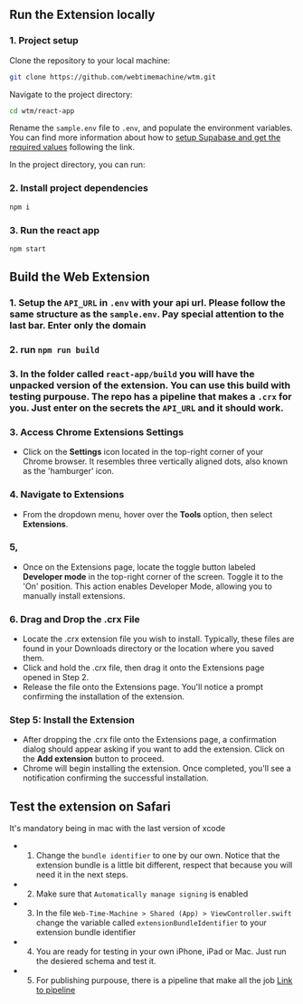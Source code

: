 ## Run the Extension locally

### 1. Project setup

Clone the repository to your local machine:

```bash
git clone https://github.com/webtimemachine/wtm.git
```

Navigate to the project directory:

```bash
cd wtm/react-app
```

Rename the `sample.env` file to `.env`, and populate the environment variables. You can find more information about how to [setup Supabase and get the required values](../server/README.md#prerequisites) following the link.

In the project directory, you can run:

### 2. Install project dependencies

```bash
npm i
```

### 3. Run the react app

```bash
npm start
```

## Build the Web Extension

### 1. Setup the `API_URL` in `.env` with your api url. Please follow the same structure as the `sample.env`. Pay special attention to the last bar. Enter only the domain

### 2. run `npm run build`

### 3. In the folder called `react-app/build` you will have the unpacked version of the extension. You can use this build with testing purpouse. The repo has a pipeline that makes a `.crx` for you. Just enter on the secrets the `API_URL` and it should work.

### 3. Access Chrome Extensions Settings
- Click on the **Settings** icon located in the top-right corner of your Chrome browser. It resembles three vertically aligned dots, also known as the 'hamburger' icon.

### 4. Navigate to Extensions
- From the dropdown menu, hover over the **Tools** option, then select **Extensions**.

### 5,
- Once on the Extensions page, locate the toggle button labeled **Developer mode** in the top-right corner of the screen. Toggle it to the 'On' position. This action enables Developer Mode, allowing you to manually install extensions.

### 6. Drag and Drop the .crx File
- Locate the .crx extension file you wish to install. Typically, these files are found in your Downloads directory or the location where you saved them.
- Click and hold the .crx file, then drag it onto the Extensions page opened in Step 2.
- Release the file onto the Extensions page. You'll notice a prompt confirming the installation of the extension.

### Step 5: Install the Extension
- After dropping the .crx file onto the Extensions page, a confirmation dialog should appear asking if you want to add the extension. Click on the **Add extension** button to proceed.
- Chrome will begin installing the extension. Once completed, you'll see a notification confirming the successful installation.

## Test the extension on Safari

It's mandatory being in mac with the last version of xcode

- 1. Change the `bundle identifier` to one by our own. Notice that the extension bundle is a little bit different, respect that because you will need it in the next steps.

- 2. Make sure that `Automatically manage signing` is enabled

- 3. In the file `Web-Time-Machine > Shared (App) > ViewController.swift` change the variable called `extensionBundleIdentifier` to your extension bundle identifier

- 4. You are ready for testing in your own iPhone, iPad or Mac. Just run the desiered schema and test it.

- 5. For publishing purpouse, there is a pipeline that make all the job [Link to pipeline](../.github/workflows/deploy_to_testflight.yml)